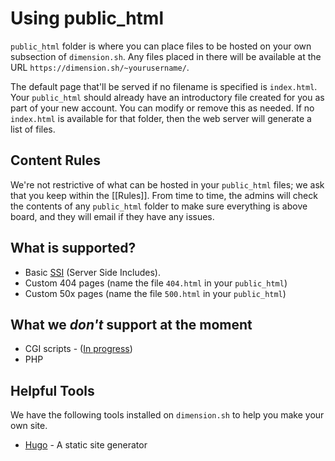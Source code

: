# Using public_html

`public_html` folder is where you can place files to be hosted on your own subsection of `dimension.sh`. Any files placed in there will be available at the URL `https://dimension.sh/~yourusername/`.

The default page that'll be served if no filename is specified is `index.html`. Your `public_html` should already have an introductory file created for you as part of your new account. You can modify or remove this as needed. If no `index.html` is available for that folder, then the web server will generate a list of files.

## Content Rules

We're not restrictive of what can be hosted in your `public_html` files; we ask that you keep within the [[Rules]]. From time to time, the admins will check the contents of any `public_html` folder to make sure everything is above board, and they will email if they have any issues.

## What is supported?

* Basic [SSI](http://nginx.org/en/docs/http/ngx_http_ssi_module.html#commands) (Server Side Includes).
* Custom 404 pages (name the file `404.html` in your `public_html`)
* Custom 50x pages (name the file `500.html` in your `public_html`)

## What we _don't_ support at the moment

* CGI scripts - ([In progress](https://github.com/dimension-sh/infra/issues/11))
* PHP

## Helpful Tools

We have the following tools installed on `dimension.sh` to help you make your own site.

* [Hugo](https://gohugo.io) - A static site generator 